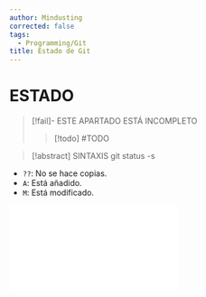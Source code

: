 ```yaml
---
author: Mindusting
corrected: false
tags:
  - Programming/Git
title: Estado de Git
---
```


# ESTADO

> [!fail]- ESTE APARTADO ESTÁ INCOMPLETO
> > [!todo] #TODO

> [!abstract] SINTAXIS
> git status -s

- `??`: No se hace copias.
- `A`: Está añadido.
- `M`: Está modificado.

![#fillall](img/file_life_cicle_state.md)
